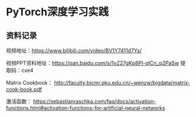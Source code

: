 # PyTorch深度学习实践

## 资料记录

视频地址：https://www.bilibili.com/video/BV1Y7411d7Ys/

视频PPT资料地址：https://pan.baidu.com/s/1vZ27gKp8Pl-qICn_p2PaSw   提取码：cxe4

Matrix Cookbook： http://faculty.bicmr.pku.edu.cn/~wenzw/bigdata/matrix-cook-book.pdf

激活函数： https://sebastianraschka.com/faq/docs/activation-functions.html#activation-functions-for-artificial-neural-networks
